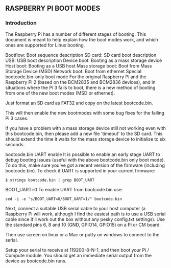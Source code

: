 ## RASPBERRY PI BOOT MODES

### Introduction
The Raspberry Pi has a number of different stages of booting. This document is meant to help explain how the boot modes work, and which ones are supported for Linux booting.

Bootflow: Boot sequence description
SD card: SD card boot description
USB: USB boot description
Device boot: Booting as a mass storage device
Host boot: Booting as a USB host
Mass storage boot: Boot from Mass Storage Device (MSD)
Network boot: Boot from ethernet
Special bootcode.bin-only boot mode
For the original Raspberry Pi and the Raspberry Pi 2 (based on the BCM2835 and BCM2836 devices), and in situations where the Pi 3 fails to boot, there is a new method of booting from one of the new boot modes (MSD or ethernet).

Just format an SD card as FAT32 and copy on the latest bootcode.bin.

This will then enable the new bootmodes with some bug fixes for the failing Pi 3 cases.

If you have a problem with a mass storage device still not working even with this bootcode.bin, then please add a new file 'timeout' to the SD card. This should extend the time it waits for the mass storage device to initialise to six seconds.

bootcode.bin UART enable
It is possible to enable an early stage UART to debug booting issues (useful with the above bootcode.bin only boot mode). To do this, make sure you've got a recent version of the firmware (including bootcode.bin). To check if UART is supported in your current firmware:
```
$ strings bootcode.bin | grep BOOT_UART
```
BOOT_UART=0
To enable UART from bootcode.bin use:
```
sed -i -e "s/BOOT_UART=0/BOOT_UART=1/" bootcode.bin
```
Next, connect a suitable USB serial cable to your host computer (a Raspberry Pi will work, although I find the easiest path is to use a USB serial cable since it'll work out the box without any pesky config.txt settings). Use the standard pins 6, 8 and 10 (GND, GPIO14, GPIO15) on a Pi or CM board.

Then use screen on linux or a Mac or putty on windows to connect to the serial.

Setup your serial to receive at 119200-8-N-1, and then boot your Pi / Compute module. You should get an immediate serial output from the device as bootcode.bin runs.
